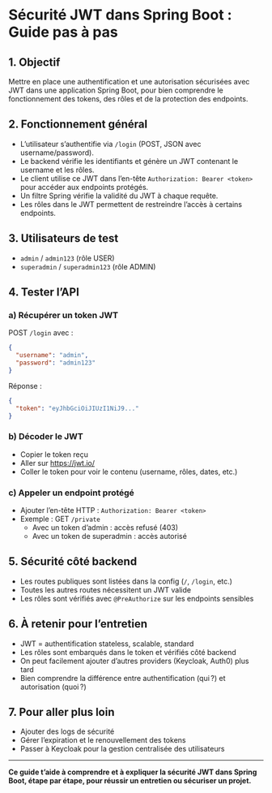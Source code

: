 # Sécurité JWT dans Spring Boot : Guide pas à pas

## 1. Objectif
Mettre en place une authentification et une autorisation sécurisées avec JWT dans une application Spring Boot, pour bien comprendre le fonctionnement des tokens, des rôles et de la protection des endpoints.

## 2. Fonctionnement général
- L’utilisateur s’authentifie via `/login` (POST, JSON avec username/password).
- Le backend vérifie les identifiants et génère un JWT contenant le username et les rôles.
- Le client utilise ce JWT dans l’en-tête `Authorization: Bearer <token>` pour accéder aux endpoints protégés.
- Un filtre Spring vérifie la validité du JWT à chaque requête.
- Les rôles dans le JWT permettent de restreindre l’accès à certains endpoints.

## 3. Utilisateurs de test
- `admin` / `admin123` (rôle USER)
- `superadmin` / `superadmin123` (rôle ADMIN)

## 4. Tester l’API
### a) Récupérer un token JWT
POST `/login` avec :
```json
{
  "username": "admin",
  "password": "admin123"
}
```
Réponse :
```json
{
  "token": "eyJhbGciOiJIUzI1NiJ9..."
}
```

### b) Décoder le JWT
- Copier le token reçu
- Aller sur https://jwt.io/
- Coller le token pour voir le contenu (username, rôles, dates, etc.)

### c) Appeler un endpoint protégé
- Ajouter l’en-tête HTTP :
  `Authorization: Bearer <token>`
- Exemple : GET `/private`
  - Avec un token d’admin : accès refusé (403)
  - Avec un token de superadmin : accès autorisé

## 5. Sécurité côté backend
- Les routes publiques sont listées dans la config (`/`, `/login`, etc.)
- Toutes les autres routes nécessitent un JWT valide
- Les rôles sont vérifiés avec `@PreAuthorize` sur les endpoints sensibles

## 6. À retenir pour l’entretien
- JWT = authentification stateless, scalable, standard
- Les rôles sont embarqués dans le token et vérifiés côté backend
- On peut facilement ajouter d’autres providers (Keycloak, Auth0) plus tard
- Bien comprendre la différence entre authentification (qui ?) et autorisation (quoi ?)

## 7. Pour aller plus loin
- Ajouter des logs de sécurité
- Gérer l’expiration et le renouvellement des tokens
- Passer à Keycloak pour la gestion centralisée des utilisateurs

---

**Ce guide t’aide à comprendre et à expliquer la sécurité JWT dans Spring Boot, étape par étape, pour réussir un entretien ou sécuriser un projet.**
